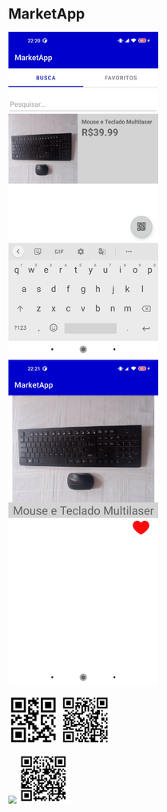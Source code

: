 # MarketApp

<img src="Screenshot_2022-03-03-22-20-54-532_com.example.marketapp.jpg" width="300"/>
<img src="Screenshot_2022-03-03-22-21-03-374_com.example.marketapp.jpg" width="300"/>

<p float="left">
  <img src="qrcode_redminote9.png" width="100"/>
  <img src="qrcode_tecladoemouse.png" width="100"/>
</p>

<p float="left">
  <img src="qrcode_earphones.png" width="100"/>
  <img src="qrcode_pilhasrecarregaveis.png" width="100"/>
</p>

